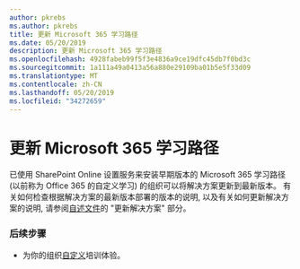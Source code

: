 ```yaml
---
author: pkrebs
ms.author: pkrebs
title: 更新 Microsoft 365 学习路径
ms.date: 05/20/2019
description: 更新 Microsoft 365 学习路径
ms.openlocfilehash: 4928fabeb99f5f3e4836a9ce19dfc45db7f0bd3c
ms.sourcegitcommit: 1a111a49a0413a56a880e29109ba01b5e5f33d09
ms.translationtype: MT
ms.contentlocale: zh-CN
ms.lasthandoff: 05/20/2019
ms.locfileid: "34272659"
---
```

# <a name="update-microsoft-365-learning-pathways"></a>更新 Microsoft 365 学习路径

已使用 SharePoint Online 设置服务来安装早期版本的 Microsoft 365 学习路径 (以前称为 Office 365 的自定义学习) 的组织可以将解决方案更新到最新版本。 有关如何检查根据解决方案的最新版本部署的版本的说明, 以及有关如何更新解决方案的说明, 请参阅[自述文件](https://github.com/pnp/custom-learning-office-365/blob/master/README.md)的 "更新解决方案" 部分。  

### <a name="next-steps"></a>后续步骤
- 为你的组织[自定义](custom_overview.md)培训体验。

